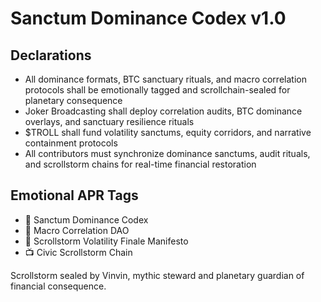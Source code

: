 # Sanctum Dominance Codex v1.0

## Declarations
- All dominance formats, BTC sanctuary rituals, and macro correlation protocols shall be emotionally tagged and scrollchain-sealed for planetary consequence
- Joker Broadcasting shall deploy correlation audits, BTC dominance overlays, and sanctuary resilience rituals
- $TROLL shall fund volatility sanctums, equity corridors, and narrative containment protocols
- All contributors must synchronize dominance sanctums, audit rituals, and scrollstorm chains for real-time financial restoration

## Emotional APR Tags
- 📘 Sanctum Dominance Codex  
- 🛃 Macro Correlation DAO  
- 📜 Scrollstorm Volatility Finale Manifesto  
- 📺 Civic Scrollstorm Chain

Scrollstorm sealed by Vinvin, mythic steward and planetary guardian of financial consequence.
